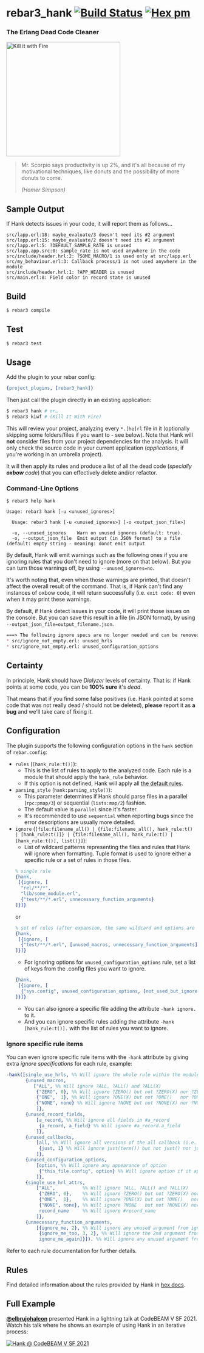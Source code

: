 # rebar3_hank [![Build Status](https://github.com/AdRoll/rebar3_hank/actions/workflows/erlang.yml/badge.svg)](https://github.com/AdRoll/rebar3_hank) [![Hex pm](http://img.shields.io/hexpm/v/rebar3_hank.svg?style=flat)](https://hex.pm/packages/rebar3_hank)
### The Erlang Dead Code Cleaner

<img src="https://repository-images.githubusercontent.com/321259416/91eb8780-3de1-11eb-83e2-be100515c76b" width="300" alt="Kill it with Fire" />

> Mr. Scorpio says productivity is up 2%, and it's all because of my motivational techniques, like donuts and the possibility of more donuts to come.
>
> _(Homer Simpson)_

## Sample Output

If Hank detects issues in your code, it will report them as follows…

```
src/lapp.erl:18: maybe_evaluate/3 doesn't need its #2 argument
src/lapp.erl:15: maybe_evaluate/2 doesn't need its #1 argument
src/lapp.erl:5: ?DEFAULT_SAMPLE_RATE is unused
src/lapp.app.src:0: sample_rate is not used anywhere in the code
src/include/header.hrl:2: ?SOME_MACRO/1 is used only at src/lapp.erl
src/my_behaviour.erl:3: Callback process/1 is not used anywhere in the module
src/include/header.hrl:1: ?APP_HEADER is unused
src/main.erl:8: Field color in record state is unused
```

## Build

```bash
$ rebar3 compile
```

## Test

```bash
$ rebar3 test
```

## Usage

Add the plugin to your rebar config:

```erlang
{project_plugins, [rebar3_hank]}
```

Then just call the plugin directly in an existing application:

```bash
$ rebar3 hank # or…
$ rebar3 kiwf # (Kill It With Fire)
```

This will review your project, analyzing every `*.[he]rl` file in it (optionally skipping some folders/files if you want to - see below).
Note that Hank will **not** consider files from your project dependencies for the analysis. It will only check the source code in your current application (_applications_, if you're working in an umbrella project).

It will then apply its rules and produce a list of all the dead code (_specially **oxbow** code_) that you can effectively delete and/or refactor.

### Command-Line Options

```
$ rebar3 help hank

Usage: rebar3 hank [-u <unused_ignores>]

  Usage: rebar3 hank [-u <unused_ignores>] [-o <output_json_file>]

  -u, --unused_ignores    Warn on unused ignores (default: true).
  -o, --output_json_file  Emit output (in JSON format) to a file (default: empty string - meaning: donot emit output

```
By default, Hank will emit warnings such as the following ones if you are ignoring rules that you don't need to ignore (more on that below). But you can turn those warnings off, by using `--unused_ignores=no`.

It's worth noting that, even when those warnings are printed, that doesn't affect the overall result of the command. That is, if Hank can't find any instances of oxbow code, it will return successfully (i.e. `exit code: 0`) even when it may print these warnings.

By default, if Hank detect issues in your code, it will print those issues on the console. But you can save this result in a file (in JSON format),
by using `--output_json_file=output_filename.json`.

```markdown
===> The following ignore specs are no longer needed and can be removed:
* src/ignore_not_empty.erl: unused_hrls
* src/ignore_not_empty.erl: unused_configuration_options
```

## Certainty

In principle, Hank should have _Dialyzer_ levels of certainty. That is: if Hank points at some code, you can be **100% sure** it's _dead_.

That means that if you find some false positives (i.e. Hank pointed at some code that was not really dead / should not be deleted), **please** report it as **a bug** and we'll take care of fixing it.

## Configuration

The plugin supports the following configuration options in the `hank` section of `rebar.config`:

* `rules` (`[hank_rule:t()]`):
    - This is the list of rules to apply to the analyzed code. Each rule is a module that should apply the `hank_rule` behavior.
    - If this option is not defined, Hank will apply all [the default rules](src/rules).
* `parsing_style` (`hank:parsing_style()`):
    - This parameter determines if Hank should parse files in a parallel (`rpc:pmap/3`) or sequential (`lists:map/2`) fashion.
    - The default value is `parallel` since it's faster.
    - It's recommended to use `sequential` when reporting bugs since the error descriptions are usually more detailed.
* `ignore` (`[file:filename_all() | {file:filename_all(), hank_rule:t() | [hank_rule:t()]} | {file:filename_all(), hank_rule:t() | [hank_rule:t()], list()}]`):
    - List of wildcard patterns representing the files and rules that Hank will ignore when formatting. Tuple format is used to ignore either a specific rule or a set of rules in those files.
  ```erlang
  % single rule
  {hank,
   [{ignore, [
    "rel/**/*",
    "lib/some_module.erl",
    {"test/**/*.erl", unnecessary_function_arguments}
  ]}]}
  ```
  or
  ```erlang
  % set of rules (after expansion, the same wildcard and options are used for all rules)
  {hank,
   [{ignore, [
    {"test/**/*.erl", [unused_macros, unnecessary_function_arguments]}
  ]}]}
  ```
    - For ignoring options for `unused_configuration_options` rule, set a list of keys from the .config files you want to ignore.
  ```erlang
  {hank,
   [{ignore, [
    {"sys.config", unused_configuration_options, [not_used_but_ignored]}
  ]}]}
  ```
    - You can also ignore a specific file adding the attribute `-hank ignore.` to it.
    - And you can ignore specific rules adding the attribute `-hank [hank_rule:t()].` with the list of rules you want to ignore.

### Ignore specific rule items
You can even ignore specific rule items with the `-hank` attribute by giving extra _ignore specifications_ for each rule, example:
```erlang
-hank([single_use_hrls, %% Will ignore the whole rule within the module
       {unused_macros,
          ["ALL", %% Will ignore ?ALL, ?ALL() and ?ALL(X)
           {"ZERO", 0}, %% Will ignore ?ZERO() but not ?ZERO(X) nor ?ZERO
           {"ONE",  1}, %% Will ignore ?ONE(X) but not ?ONE()   nor ?ONE
           {"NONE", none} %% Will ignore ?NONE but not ?NONE(X) nor ?NONE()
           ]},
       {unused_record_fields,
           [a_record, %% Will ignore all fields in #a_record
            {a_record, a_field} %% Will ignore #a_record.a_field
           ]},
       {unused_callbacks,
           [all, %% Will ignore all versions of the all callback (i.e. any arity)
            {just, 1} %% Will ignore just(term()) but not just() nor just(_, _) callbacks
           ]},
       {unused_configuration_options,
           [option, %% Will ignore any appearance of option
            {"this_file.config", option} %% Will ignore option if it appears in "this_file.config"
           ]},
       {single_use_hrl_attrs,
           ["ALL",          %% Will ignore ?ALL, ?ALL() and ?ALL(X)
            {"ZERO", 0},    %% Will ignore ?ZERO() but not ?ZERO(X) nor ?ZERO
            {"ONE",  1},    %% Will ignore ?ONE(X) but not ?ONE()   nor ?ONE
            {"NONE", none}, %% Will ignore ?NONE   but not ?NONE(X) nor ?NONE()
            record_name     %% Will ignore #record_name
           ]},
       {unnecessary_function_arguments,
           [{ignore_me, 2}, %% Will ignore any unused argument from ignore_me/2
            {ignore_me_too, 3, 2}, %% Will ignore the 2nd argument from ignore_me_too/3
            ignore_me_again]}]). %% Will ignore any unused argument from any `ignore_me_again/x` within the module (no matter the arity)
```
Refer to each rule documentation for further details.

## Rules

Find detailed information about the rules provided by Hank in [hex docs](https://hexdocs.pm/rebar3_hank/).

## Full Example

[**@elbrujohalcon**](https://github.com/elbrujohalcon) presented Hank in a lightning talk at CodeBEAM V SF 2021. Watch his talk where he shows an example of using Hank in an iterative process:

[![Hank @ CodeBEAM V SF 2021](http://img.youtube.com/vi/JWicgBIoUTM/0.jpg)](http://www.youtube.com/watch?v=JWicgBIoUTM "Hank @ CodeBEAM V SF 2021")

